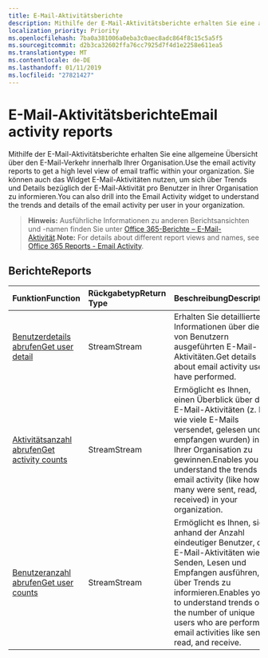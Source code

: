 ```yaml
---
title: E-Mail-Aktivitätsberichte
description: Mithilfe der E-Mail-Aktivitätsberichte erhalten Sie eine allgemeine Übersicht über den E-Mail-Verkehr innerhalb Ihrer Organisation. Sie können auch das Widget E-Mail-Aktivitäten nutzen, um sich über Trends und Details bezüglich der E-Mail-Aktivität pro Benutzer in Ihrer Organisation zu informieren.
localization_priority: Priority
ms.openlocfilehash: 7ba0a381006a0eba3c0aec8adc864f8c15c5a5f5
ms.sourcegitcommit: d2b3ca32602ffa76cc7925d7f4d1e2258e611ea5
ms.translationtype: MT
ms.contentlocale: de-DE
ms.lasthandoff: 01/11/2019
ms.locfileid: "27821427"
---
```

# <a name="email-activity-reports"></a><span data-ttu-id="e2c70-104">E-Mail-Aktivitätsberichte</span><span class="sxs-lookup"><span data-stu-id="e2c70-104">Email activity reports</span></span>

<span data-ttu-id="e2c70-105">Mithilfe der E-Mail-Aktivitätsberichte erhalten Sie eine allgemeine Übersicht über den E-Mail-Verkehr innerhalb Ihrer Organisation.</span><span class="sxs-lookup"><span data-stu-id="e2c70-105">Use the email activity reports to get a high level view of email traffic within your organization.</span></span> <span data-ttu-id="e2c70-106">Sie können auch das Widget E-Mail-Aktivitäten nutzen, um sich über Trends und Details bezüglich der E-Mail-Aktivität pro Benutzer in Ihrer Organisation zu informieren.</span><span class="sxs-lookup"><span data-stu-id="e2c70-106">You can also drill into the Email Activity widget to understand the trends and details of the email activity per user in your organization.</span></span>

> <span data-ttu-id="e2c70-107">**Hinweis:** Ausführliche Informationen zu anderen Berichtsansichten und -namen finden Sie unter [Office 365-Berichte – E-Mail-Aktivität](https://support.office.com/client/Email-activity-1cbe2c00-ca65-4fb9-9663-1bbfa58ebe44).</span><span class="sxs-lookup"><span data-stu-id="e2c70-107">**Note:** For details about different report views and names, see [Office 365 Reports - Email Activity](https://support.office.com/client/Email-activity-1cbe2c00-ca65-4fb9-9663-1bbfa58ebe44).</span></span>

## <a name="reports"></a><span data-ttu-id="e2c70-108">Berichte</span><span class="sxs-lookup"><span data-stu-id="e2c70-108">Reports</span></span>

| <span data-ttu-id="e2c70-109">Funktion</span><span class="sxs-lookup"><span data-stu-id="e2c70-109">Function</span></span>                                 | <span data-ttu-id="e2c70-110">Rückgabetyp</span><span class="sxs-lookup"><span data-stu-id="e2c70-110">Return Type</span></span> | <span data-ttu-id="e2c70-111">Beschreibung</span><span class="sxs-lookup"><span data-stu-id="e2c70-111">Description</span></span>                              |
| :--------------------------------------- | :---------- | :--------------------------------------- |
| [<span data-ttu-id="e2c70-112">Benutzerdetails abrufen</span><span class="sxs-lookup"><span data-stu-id="e2c70-112">Get user detail</span></span>](../api/reportroot-getemailactivityuserdetail.md) | <span data-ttu-id="e2c70-113">Stream</span><span class="sxs-lookup"><span data-stu-id="e2c70-113">Stream</span></span>      | <span data-ttu-id="e2c70-114">Erhalten Sie detaillierte Informationen über die von Benutzern ausgeführten E-Mail-Aktivitäten.</span><span class="sxs-lookup"><span data-stu-id="e2c70-114">Get details about email activity users have performed.</span></span> |
| [<span data-ttu-id="e2c70-115">Aktivitätsanzahl abrufen</span><span class="sxs-lookup"><span data-stu-id="e2c70-115">Get activity counts</span></span>](../api/reportroot-getemailactivitycounts.md) | <span data-ttu-id="e2c70-116">Stream</span><span class="sxs-lookup"><span data-stu-id="e2c70-116">Stream</span></span>      | <span data-ttu-id="e2c70-117">Ermöglicht es Ihnen, einen Überblick über die E-Mail-Aktivitäten (z. B. wie viele E-Mails versendet, gelesen und empfangen wurden) in Ihrer Organisation zu gewinnen.</span><span class="sxs-lookup"><span data-stu-id="e2c70-117">Enables you to understand the trends of email activity (like how many were sent, read, and received) in your organization.</span></span> |
| [<span data-ttu-id="e2c70-118">Benutzeranzahl abrufen</span><span class="sxs-lookup"><span data-stu-id="e2c70-118">Get user counts</span></span>](../api/reportroot-getemailactivityusercounts.md) | <span data-ttu-id="e2c70-119">Stream</span><span class="sxs-lookup"><span data-stu-id="e2c70-119">Stream</span></span>      | <span data-ttu-id="e2c70-120">Ermöglicht es Ihnen, sich anhand der Anzahl eindeutiger Benutzer, die E-Mail-Aktivitäten wie Senden, Lesen und Empfangen ausführen, über Trends zu informieren.</span><span class="sxs-lookup"><span data-stu-id="e2c70-120">Enables you to understand trends on the number of unique users who are performing email activities like send, read, and receive.</span></span> |
